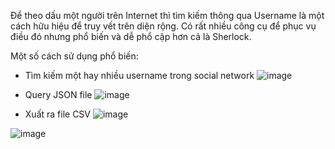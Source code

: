 Để theo dấu một người trên Internet thì tìm kiếm thông qua Username là một cách hữu hiệu để truy vết trên diện rộng. Có rất nhiều công cụ để phục vụ điều đó nhưng phổ biến và dễ phổ cập hơn cả là Sherlock.

Một số cách sử dụng phổ biến: 
- Tìm kiếm một hay nhiều username trong social network
![image](https://github.com/NgKhoiNguyen/Username_Search/assets/81295437/7166b045-c62b-46f0-9319-8385520091d3)

- Query JSON file
![image](https://github.com/NgKhoiNguyen/Username_Search/assets/81295437/b85546cc-9ef1-4586-8f98-a73893671599)

- Xuất ra file CSV
![image](https://github.com/NgKhoiNguyen/Username_Search/assets/81295437/597b9692-c150-4858-bbb6-7fb84b6bc1a0)


![image](https://github.com/NgKhoiNguyen/Username_Search/assets/81295437/f4d58350-70e1-44a5-81ea-ec74d0c70ad2)
